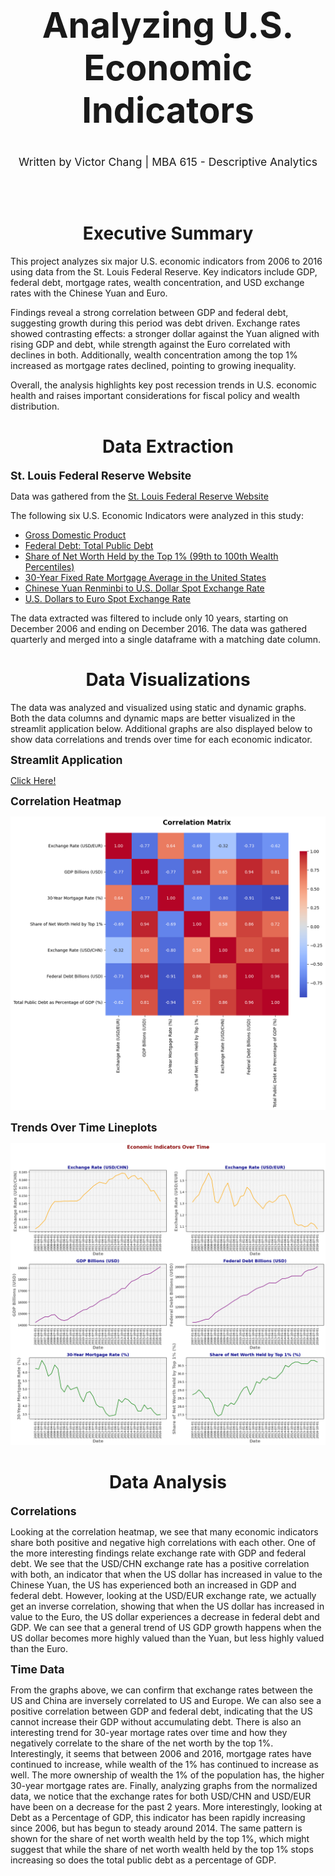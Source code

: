 <h1 style="font-size: 400%; text-align:center;"> Analyzing U.S. Economic Indicators </h1>

<div style="font-size: 125%; text-align:center;"> Written by Victor Chang | MBA 615 - Descriptive Analytics </div>

</br><br>

<h1 style="text-align:center;"> Executive Summary </h1>

This project analyzes six major U.S. economic indicators from 2006 to 2016 using data from the St. Louis Federal Reserve. Key indicators include GDP, federal debt, mortgage rates, wealth concentration, and USD exchange rates with the Chinese Yuan and Euro.

Findings reveal a strong correlation between GDP and federal debt, suggesting growth during this period was debt driven. Exchange rates showed contrasting effects: a stronger dollar against the Yuan aligned with rising GDP and debt, while strength against the Euro correlated with declines in both. Additionally, wealth concentration among the top 1% increased as mortgage rates declined, pointing to growing inequality.

Overall, the analysis highlights key post recession trends in U.S. economic health and raises important considerations for fiscal policy and wealth distribution.

<h1 style="text-align:center;"> Data Extraction </h1>

<b style="font-size: 125%;"> St. Louis Federal Reserve Website </b>

Data was gathered from the [St. Louis Federal Reserve Website](https://fred.stlouisfed.org/)

The following six U.S. Economic Indicators were analyzed in this study:

- [Gross Domestic Product](https://fred.stlouisfed.org/series/GDP)
- [Federal Debt: Total Public Debt](https://fred.stlouisfed.org/series/GFDEBTN)
- [Share of Net Worth Held by the Top 1% (99th to 100th Wealth Percentiles)](https://fred.stlouisfed.org/series/WFRBST01134#)
- [30-Year Fixed Rate Mortgage Average in the United States](https://fred.stlouisfed.org/series/MORTGAGE30US)
- [Chinese Yuan Renminbi to U.S. Dollar Spot Exchange Rate](https://fred.stlouisfed.org/series/EXCHUS)
- [U.S. Dollars to Euro Spot Exchange Rate](https://fred.stlouisfed.org/series/EXUSEU)

The data extracted was filtered to include only 10 years, starting on December 2006 and ending on December 2016. The data was gathered quarterly and merged into a single dataframe with a matching date column.

<h1 style="text-align:center;"> Data Visualizations </h1>

The data was analyzed and visualized using static and dynamic graphs. Both the data columns and dynamic maps are better visualized in the streamlit application below. Additional graphs are also displayed below to show data correlations and trends over time for each economic indicator.

<b style="font-size: 125%;"> Streamlit Application </b>

[Click Here!](https://useconomicindicators.streamlit.app/)

<b style="font-size: 125%;"> Correlation Heatmap </b>

![alt text](images/heatmap.png)

<b style="font-size: 125%;"> Trends Over Time Lineplots </b>

![alt text](images/lineplots.png)

<h1 style="text-align:center;"> Data Analysis </h1>

<b style="font-size: 125%;"> Correlations </b>

Looking at the correlation heatmap, we see that many economic indicators share both positive and negative high correlations with each other. One of the more interesting findings relate exchange rate with GDP and federal debt. We see that the USD/CHN exchange rate has a positive correlation with both, an indicator that when the US dollar has increased in value to the Chinese Yuan, the US has experienced both an increased in GDP and federal debt. However, looking at the USD/EUR exchange rate, we actually get an inverse correlation, showing that when the US dollar has increased in value to the Euro, the US dollar experiences a decrease in federal debt and GDP. We can see that a general trend of US GDP growth happens when the US dollar becomes more highly valued than the Yuan, but less highly valued than the Euro.

<b style="font-size: 125%;"> Time Data </b>

From the graphs above, we can confirm that exchange rates between the US and China are inversely correlated to US and Europe. We can also see a positive correlation between GDP and federal debt, indicating that the US cannot increase their GDP without accumulating debt. There is also an interesting trend for 30-year mortage rates over time and how they negatively correlate to the share of the net worth by the top 1%. Interestingly, it seems that between 2006 and 2016, mortgage rates have continued to increase, while wealth of the 1% has continued to increase as well. The more ownership of wealth the 1% of the population has, the higher 30-year mortgage rates are. Finally, analyzing graphs from the normalized data, we notice that the exchange rates for both USD/CHN and USD/EUR have been on a decrease for the past 2 years. More interestingly, looking at Debt as a Percentage of GDP, this indicator has been rapidly increasing since 2006, but has begun to steady around 2014. The same pattern is shown for the share of net worth wealth held by the top 1%, which might suggest that while the share of net worth wealth held by the top 1% stops increasing so does the total public debt as a percentage of GDP.
